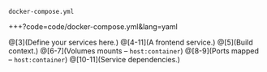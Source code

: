 `docker-compose.yml`

+++?code=code/docker-compose.yml&lang=yaml

@[3](Define your services here.)
@[4-11](A frontend service.)
@[5](Build context.)
@[6-7](Volumes mounts – `host:container`)
@[8-9](Ports mapped – `host:container`)
@[10-11](Service dependencies.)
